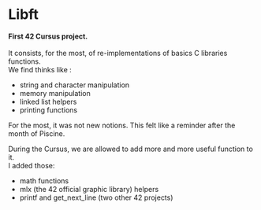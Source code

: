 # Libft
**First 42 Cursus project.**
<br>
<br>
It consists, for the most, of re-implementations of basics C libraries functions.
<br>
We find thinks like :
- string and character manipulation
- memory manipulation
- linked list helpers
- printing functions

For the most, it was not new notions. This felt like a reminder after the month of Piscine.

During the Cursus, we are allowed to add more and more useful function to it.
<br>
I added those:
- math functions
- mlx (the 42 official graphic library) helpers
- printf and get_next_line (two other 42 projects)
